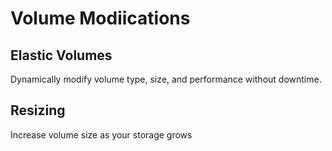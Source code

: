 # Volume Modiications

## Elastic Volumes

Dynamically modify volume type, size, and performance without downtime.

## Resizing

Increase volume size as your storage grows
